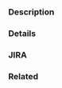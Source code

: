 <!--- Provide a one sentence summary of your changes in the Title above -->

### Description
<!--- Describe your changes in detail. This could include code examples, etc. -->
<!--- If you leave this blank your PR will not be accepted. -->
<!--- What you enter here will go into the release notes when this change is included in a release, it is important that it be clean and readable. -->

### Details
<!-- Optional. Use if for anything that is relevant to discussion of the change, but too detailed to belong in the release notes. Otherwise you can delete this section -->

### JIRA
<!--- Optional. Provide a link to any relevate JIRA ticket here. Otherwise you can delete this section -->

### Related
<!--- Optional. Provide links to any related Pull Requests. Otherwise you can delete this section -->

